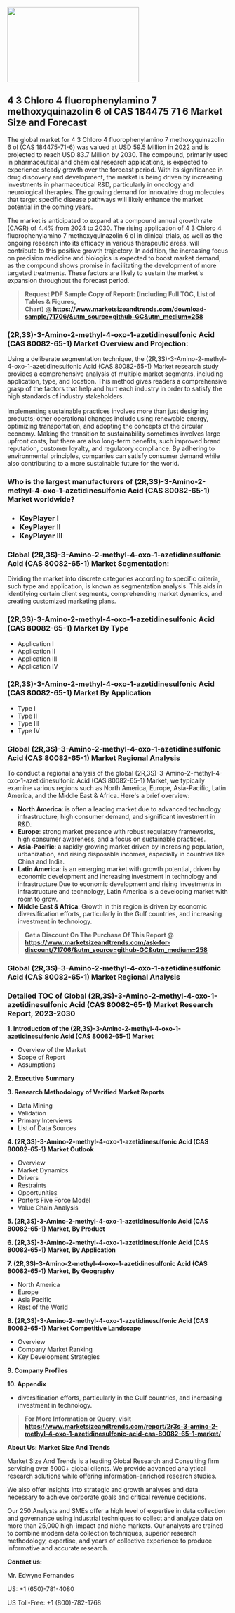 <p><img class="alignnone size-medium wp-image-20088" src="https://ffe5etoiles.com/wp-content/uploads/2024/12/MST1-300x171.png" alt="" width="300" height="171" /></p><h2>4 3 Chloro 4 fluorophenylamino 7 methoxyquinazolin 6 ol CAS 184475 71 6 Market Size and Forecast</h2><p>The global market for 4 3 Chloro 4 fluorophenylamino 7 methoxyquinazolin 6 ol (CAS 184475-71-6) was valued at USD 59.5 Million in 2022 and is projected to reach USD 83.7 Million by 2030. The compound, primarily used in pharmaceutical and chemical research applications, is expected to experience steady growth over the forecast period. With its significance in drug discovery and development, the market is being driven by increasing investments in pharmaceutical R&D, particularly in oncology and neurological therapies. The growing demand for innovative drug molecules that target specific disease pathways will likely enhance the market potential in the coming years.</p><p>The market is anticipated to expand at a compound annual growth rate (CAGR) of 4.4% from 2024 to 2030. The rising application of 4 3 Chloro 4 fluorophenylamino 7 methoxyquinazolin 6 ol in clinical trials, as well as the ongoing research into its efficacy in various therapeutic areas, will contribute to this positive growth trajectory. In addition, the increasing focus on precision medicine and biologics is expected to boost market demand, as the compound shows promise in facilitating the development of more targeted treatments. These factors are likely to sustain the market's expansion throughout the forecast period.</p></p><blockquote id="" class=""><strong>Request PDF Sample Copy of Report: (Including Full TOC, List of Tables &amp; Figures, Chart)&nbsp;@&nbsp;<strong><a href="https://www.marketsizeandtrends.com/download-sample/71706/&utm_source=github-GC&utm_medium=258" target="_blank">https://www.marketsizeandtrends.com/download-sample/71706/&utm_source=github-GC&utm_medium=258</a></strong></strong></blockquote><h3 id="" class="">(2R,3S)-3-Amino-2-methyl-4-oxo-1-azetidinesulfonic Acid (CAS 80082-65-1) Market&nbsp;Overview and Projection:</h3><p id="" class="">Using a deliberate segmentation technique, the (2R,3S)-3-Amino-2-methyl-4-oxo-1-azetidinesulfonic Acid (CAS 80082-65-1) Market research study provides a comprehensive analysis of multiple market segments, including application, type, and location. This method gives readers a comprehensive grasp of the factors that help and hurt each industry in order to satisfy the high standards of industry stakeholders. <br /> <br />Implementing sustainable practices involves more than just designing products; other operational changes include using renewable energy, optimizing transportation, and adopting the concepts of the circular economy. Making the transition to sustainability sometimes involves large upfront costs, but there are also long-term benefits, such improved brand reputation, customer loyalty, and regulatory compliance. By adhering to environmental principles, companies can satisfy consumer demand while also contributing to a more sustainable future for the world.</p><h3 id="" class="">Who is the largest manufacturers of&nbsp;(2R,3S)-3-Amino-2-methyl-4-oxo-1-azetidinesulfonic Acid (CAS 80082-65-1) Market worldwide?</h3><h3 class=""><p><ul><li>KeyPlayer I </li><li> KeyPlayer II </li><li> KeyPlayer III</li></ul></p></h3><h3 id="" class="">Global&nbsp;(2R,3S)-3-Amino-2-methyl-4-oxo-1-azetidinesulfonic Acid (CAS 80082-65-1) Market Segmentation:</h3><p id="" class="">Dividing the market into discrete categories according to specific criteria, such type and application, is known as segmentation analysis. This aids in identifying certain client segments, comprehending market dynamics, and creating customized marketing plans.</p><h3 id="" class="">(2R,3S)-3-Amino-2-methyl-4-oxo-1-azetidinesulfonic Acid (CAS 80082-65-1) Market&nbsp;By Type</h3><p><p><ul><li>Application I</li><li> Application II</li><li> Application III</li><li> Application IV</p></li></ul></p></p><h3 id="" class="">(2R,3S)-3-Amino-2-methyl-4-oxo-1-azetidinesulfonic Acid (CAS 80082-65-1) Market&nbsp;By Application</h3><p class=""><p><ul><li>Type I</li><li> Type II</li><li> Type III</li><li> Type IV</li></ul></p></p><h3 id="" class="">Global (2R,3S)-3-Amino-2-methyl-4-oxo-1-azetidinesulfonic Acid (CAS 80082-65-1) Market Regional Analysis</h3><p id="" class="">To conduct a regional analysis of the global (2R,3S)-3-Amino-2-methyl-4-oxo-1-azetidinesulfonic Acid (CAS 80082-65-1) Market, we typically examine various regions such as North America, Europe, Asia-Pacific, Latin America, and the Middle East &amp; Africa. Here's a brief overview:</p><ul><li><strong>North America</strong>: is often a leading market due to advanced technology infrastructure, high consumer demand, and significant investment in R&amp;D.</li><li><strong>Europe</strong>: strong market presence with robust regulatory frameworks, high consumer awareness, and a focus on sustainable practices.</li><li><strong>Asia-Pacific</strong>: a rapidly growing market driven by increasing population, urbanization, and rising disposable incomes, especially in countries like China and India.</li><li><strong>Latin America</strong>: is an emerging market with growth potential, driven by economic development and increasing investment in technology and infrastructure.Due to economic development and rising investments in infrastructure and technology, Latin America is a developing market with room to grow.</li><li><strong>Middle East &amp; Africa</strong>: Growth in this region is driven by economic diversification efforts, particularly in the Gulf countries, and increasing investment in technology.</li></ul><blockquote id="" class=""><strong>Get a Discount On The Purchase Of This Report @ <strong><a href="https://www.marketsizeandtrends.com/ask-for-discount/71706/&utm_source=github-GC&utm_medium=258" target="_blank">https://www.marketsizeandtrends.com/ask-for-discount/71706/&utm_source=github-GC&utm_medium=258</a></strong></strong></blockquote><h3 id="" class="">Global (2R,3S)-3-Amino-2-methyl-4-oxo-1-azetidinesulfonic Acid (CAS 80082-65-1) Market Regional Analysis</h3><h3 id="" class="">Detailed TOC of Global (2R,3S)-3-Amino-2-methyl-4-oxo-1-azetidinesulfonic Acid (CAS 80082-65-1) Market Research Report, 2023-2030</h3><p id="" class=""><strong>1. Introduction of the (2R,3S)-3-Amino-2-methyl-4-oxo-1-azetidinesulfonic Acid (CAS 80082-65-1) Market</strong></p><ul><li>Overview of the Market</li><li>Scope of Report</li><li>Assumptions</li></ul><p id="" class=""><strong>2. Executive Summary</strong></p><p id="" class=""><strong>3. Research Methodology of Verified Market Reports</strong></p><ul><li>Data Mining</li><li>Validation</li><li>Primary Interviews</li><li>List of Data Sources</li></ul><p id="" class=""><strong>4. (2R,3S)-3-Amino-2-methyl-4-oxo-1-azetidinesulfonic Acid (CAS 80082-65-1) Market Outlook</strong></p><ul><li>Overview</li><li>Market Dynamics</li><li>Drivers</li><li>Restraints</li><li>Opportunities</li><li>Porters Five Force Model</li><li>Value Chain Analysis</li></ul><p id="" class=""><strong>5. (2R,3S)-3-Amino-2-methyl-4-oxo-1-azetidinesulfonic Acid (CAS 80082-65-1) Market, By Product</strong></p><p id="" class=""><strong>6. (2R,3S)-3-Amino-2-methyl-4-oxo-1-azetidinesulfonic Acid (CAS 80082-65-1) Market, By Application</strong></p><p id="" class=""><strong>7. (2R,3S)-3-Amino-2-methyl-4-oxo-1-azetidinesulfonic Acid (CAS 80082-65-1) Market, By Geography</strong></p><ul><li>North America</li><li>Europe</li><li>Asia Pacific</li><li>Rest of the World</li></ul><p id="" class=""><strong>8. (2R,3S)-3-Amino-2-methyl-4-oxo-1-azetidinesulfonic Acid (CAS 80082-65-1) Market Competitive Landscape</strong></p><ul><li>Overview</li><li>Company Market Ranking</li><li>Key Development Strategies</li></ul><p id="" class=""><strong>9. Company Profiles</strong></p><p id="" class=""><strong>10. Appendix</strong></p><ul><li>diversification efforts, particularly in the Gulf countries, and increasing investment in technology.</li></ul><blockquote id="" class=""><strong>For More Information or Query, visit <strong><strong><a href="https://www.marketsizeandtrends.com/report/2r3s-3-amino-2-methyl-4-oxo-1-azetidinesulfonic-acid-cas-80082-65-1-market/" target="_blank">https://www.marketsizeandtrends.com/report/2r3s-3-amino-2-methyl-4-oxo-1-azetidinesulfonic-acid-cas-80082-65-1-market/</a></strong></strong></strong></blockquote><p id="" class=""><strong>About Us: Market Size And Trends</strong></p><p id="" class="">Market Size And Trends is a leading Global Research and Consulting firm servicing over 5000+ global clients. We provide advanced analytical research solutions while offering information-enriched research studies.</p><p id="" class="">We also offer insights into strategic and growth analyses and data necessary to achieve corporate goals and critical revenue decisions.</p><p id="" class="">Our 250 Analysts and SMEs offer a high level of expertise in data collection and governance using industrial techniques to collect and analyze data on more than 25,000 high-impact and niche markets. Our analysts are trained to combine modern data collection techniques, superior research methodology, expertise, and years of collective experience to produce informative and accurate research.</p><p id="" class=""><strong>Contact us:</strong></p><p id="" class="">Mr. Edwyne Fernandes</p><p id="" class="">US: +1 (650)-781-4080</p><p id="" class="">US Toll-Free: +1 (800)-782-1768</p>
